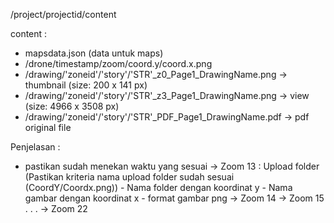 /project/projectid/content

content : 
- mapsdata.json (data untuk maps)
- /drone/timestamp/zoom/coord.y/coord.x.png
- /drawing/'zoneid'/'story'/'STR'_z0_Page1_DrawingName.png -> thumbnail    (size: 200 x 141 px)
- /drawing/'zoneid'/'story'/'STR'_z3_Page1_DrawingName.png -> view         (size: 4966 x 3508 px)
- /drawing/'zoneid'/'story'/'STR'_PDF_Page1_DrawingName.pdf -> pdf original file

Penjelasan :
- pastikan sudah menekan waktu yang sesuai
-> Zoom 13 : Upload folder (Pastikan kriteria nama upload folder sudah sesuai (CoordY/Coordx.png))
                - Nama folder dengan koordinat y
                - Nama gambar dengan koordinat x
                - format gambar png
-> Zoom 14
-> Zoom 15 
.
.
.
-> Zoom 22